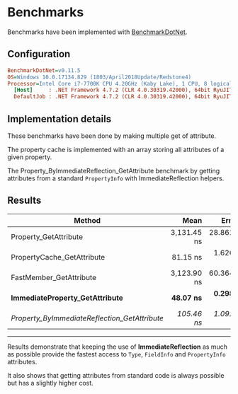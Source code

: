 # Benchmarks

Benchmarks have been implemented with [BenchmarkDotNet](https://github.com/dotnet/BenchmarkDotNet).

## Configuration

```ini
BenchmarkDotNet=v0.11.5
OS=Windows 10.0.17134.829 (1803/April2018Update/Redstone4)
Processor=Intel Core i7-7700K CPU 4.20GHz (Kaby Lake), 1 CPU, 8 logical and 4 physical cores
  [Host]     : .NET Framework 4.7.2 (CLR 4.0.30319.42000), 64bit RyuJIT-v4.7.3416.0
  DefaultJob : .NET Framework 4.7.2 (CLR 4.0.30319.42000), 64bit RyuJIT-v4.7.3416.0
```

## Implementation details

These benchmarks have been done by making multiple get of attribute.

The property cache is implemented with an array storing all attributes of a given property.

The Property_ByImmediateReflection_GetAttribute benchmark by getting attributes from a standard `PropertyInfo` with ImmediateReflection helpers.

## Results

|                                      Method |        Mean |      Error |     StdDev | Ratio | RatioSD |
|-------------------------------------------- |------------:|-----------:|-----------:|------:|--------:|
|                       Property_GetAttribute | 3,131.45 ns | 28.8622 ns | 26.9977 ns |  1.00 |    0.00 |
|                  PropertyCache_GetAttribute |    81.15 ns |  1.6264 ns |  1.5214 ns |  0.03 |    0.00 |
|                     FastMember_GetAttribute | 3,123.90 ns | 60.3643 ns | 61.9897 ns |  1.00 |    0.02 |
|              **ImmediateProperty_GetAttribute** |    **48.07 ns** |  **0.2989 ns** |  **0.2649 ns** |  **0.02** |    **0.00** |
| *Property_ByImmediateReflection_GetAttribute* |   *105.46 ns* |  *1.0925 ns* |  *1.0219 ns* |  *0.03* |    *0.00* |

---

Results demonstrate that keeping the use of **ImmediateReflection** as much as possible provide the fastest access to `Type`, `FieldInfo` and `PropertyInfo` attributes.

It also shows that getting attributes from standard code is always possible but has a slightly higher cost.